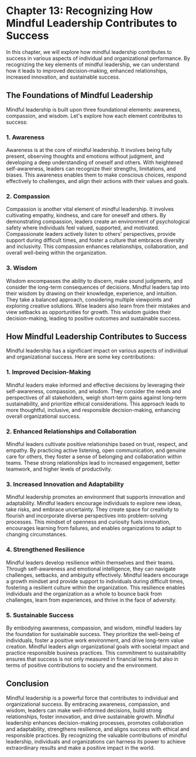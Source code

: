 Chapter 13: Recognizing How Mindful Leadership Contributes to Success
=====================================================================

In this chapter, we will explore how mindful leadership contributes to success in various aspects of individual and organizational performance. By recognizing the key elements of mindful leadership, we can understand how it leads to improved decision-making, enhanced relationships, increased innovation, and sustainable success.

The Foundations of Mindful Leadership
-------------------------------------

Mindful leadership is built upon three foundational elements: awareness, compassion, and wisdom. Let's explore how each element contributes to success:

### 1. Awareness

Awareness is at the core of mindful leadership. It involves being fully present, observing thoughts and emotions without judgment, and developing a deep understanding of oneself and others. With heightened self-awareness, leaders can recognize their strengths, limitations, and biases. This awareness enables them to make conscious choices, respond effectively to challenges, and align their actions with their values and goals.

### 2. Compassion

Compassion is another vital element of mindful leadership. It involves cultivating empathy, kindness, and care for oneself and others. By demonstrating compassion, leaders create an environment of psychological safety where individuals feel valued, supported, and motivated. Compassionate leaders actively listen to others' perspectives, provide support during difficult times, and foster a culture that embraces diversity and inclusivity. This compassion enhances relationships, collaboration, and overall well-being within the organization.

### 3. Wisdom

Wisdom encompasses the ability to discern, make sound judgments, and consider the long-term consequences of decisions. Mindful leaders tap into their wisdom by drawing on their knowledge, experience, and intuition. They take a balanced approach, considering multiple viewpoints and exploring creative solutions. Wise leaders also learn from their mistakes and view setbacks as opportunities for growth. This wisdom guides their decision-making, leading to positive outcomes and sustainable success.

How Mindful Leadership Contributes to Success
---------------------------------------------

Mindful leadership has a significant impact on various aspects of individual and organizational success. Here are some key contributions:

### 1. Improved Decision-Making

Mindful leaders make informed and effective decisions by leveraging their self-awareness, compassion, and wisdom. They consider the needs and perspectives of all stakeholders, weigh short-term gains against long-term sustainability, and prioritize ethical considerations. This approach leads to more thoughtful, inclusive, and responsible decision-making, enhancing overall organizational success.

### 2. Enhanced Relationships and Collaboration

Mindful leaders cultivate positive relationships based on trust, respect, and empathy. By practicing active listening, open communication, and genuine care for others, they foster a sense of belonging and collaboration within teams. These strong relationships lead to increased engagement, better teamwork, and higher levels of productivity.

### 3. Increased Innovation and Adaptability

Mindful leadership promotes an environment that supports innovation and adaptability. Mindful leaders encourage individuals to explore new ideas, take risks, and embrace uncertainty. They create space for creativity to flourish and incorporate diverse perspectives into problem-solving processes. This mindset of openness and curiosity fuels innovation, encourages learning from failures, and enables organizations to adapt to changing circumstances.

### 4. Strengthened Resilience

Mindful leaders develop resilience within themselves and their teams. Through self-awareness and emotional intelligence, they can navigate challenges, setbacks, and ambiguity effectively. Mindful leaders encourage a growth mindset and provide support to individuals during difficult times, fostering a resilient culture within the organization. This resilience enables individuals and the organization as a whole to bounce back from challenges, learn from experiences, and thrive in the face of adversity.

### 5. Sustainable Success

By embodying awareness, compassion, and wisdom, mindful leaders lay the foundation for sustainable success. They prioritize the well-being of individuals, foster a positive work environment, and drive long-term value creation. Mindful leaders align organizational goals with societal impact and practice responsible business practices. This commitment to sustainability ensures that success is not only measured in financial terms but also in terms of positive contributions to society and the environment.

Conclusion
----------

Mindful leadership is a powerful force that contributes to individual and organizational success. By embracing awareness, compassion, and wisdom, leaders can make well-informed decisions, build strong relationships, foster innovation, and drive sustainable growth. Mindful leadership enhances decision-making processes, promotes collaboration and adaptability, strengthens resilience, and aligns success with ethical and responsible practices. By recognizing the valuable contributions of mindful leadership, individuals and organizations can harness its power to achieve extraordinary results and make a positive impact in the world.
